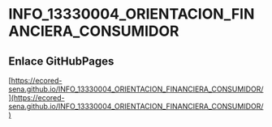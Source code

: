 # **INFO_13330004_ORIENTACION_FINANCIERA_CONSUMIDOR**

## **Enlace GitHubPages**

[https://ecored-sena.github.io/INFO_13330004_ORIENTACION_FINANCIERA_CONSUMIDOR/](https://ecored-sena.github.io/INFO_13330004_ORIENTACION_FINANCIERA_CONSUMIDOR/)

#
